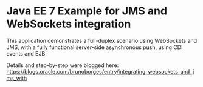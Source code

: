 Java EE 7 Example for JMS and WebSockets integration
=========================

This application demonstrates a full-duplex scenario using WebSockets and JMS, with a fully functional server-side asynchronous push, using CDI events and EJB.

Details and step-by-step were blogged here: https://blogs.oracle.com/brunoborges/entry/integrating_websockets_and_jms_with
